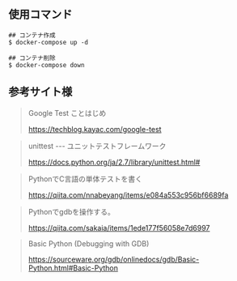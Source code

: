 ## 使用コマンド
```
## コンテナ作成
$ docker-compose up -d

## コンテナ削除
$ docker-compose down
```

## 参考サイト様

> Google Test ことはじめ
> 
> https://techblog.kayac.com/google-test

> unittest --- ユニットテストフレームワーク
> 
> https://docs.python.org/ja/2.7/library/unittest.html#

> PythonでC言語の単体テストを書く
> 
> https://qiita.com/nnabeyang/items/e084a553c956bf6689fa

> Pythonでgdbを操作する。
> 
> https://qiita.com/sakaia/items/1ede177f56058e7d6997

> Basic Python (Debugging with GDB)
> 
> https://sourceware.org/gdb/onlinedocs/gdb/Basic-Python.html#Basic-Python
